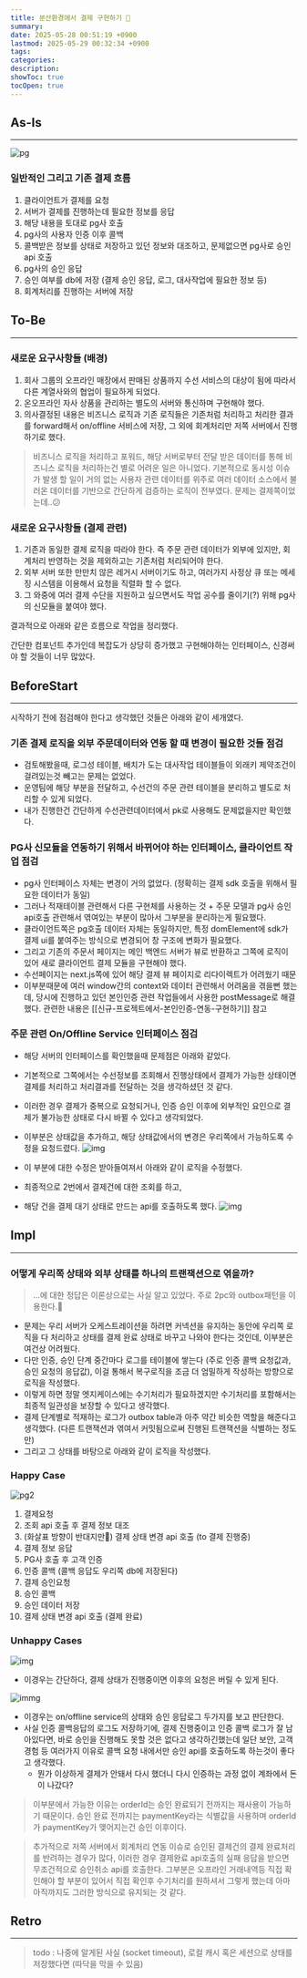 ```yaml
---
title: 분산환경에서 결제 구현하기 💭
summary: 
date: 2025-05-28 00:51:19 +0900
lastmod: 2025-05-29 00:32:34 +0900
tags: 
categories: 
description: 
showToc: true
tocOpen: true
---
```


## As-Is
---
![pg](https://github.com/user-attachments/assets/80460bf6-6f77-4671-bba9-953ef11e42a3)

### 일반적인 그리고 기존 결제 흐름
1. 클라이언트가 결제를 요청
2. 서버가 결제를 진행하는데 필요한 정보를 응답
3. 해당 내용을 토대로 pg사 호출
4. pg사의 사용자 인증 이후 콜백
5. 콜백받은 정보를 상태로 저장하고 있던 정보와 대조하고, 문제없으면 pg사로 승인 api 호출
6. pg사의 승인 응답 
7. 승인 여부를 db에 저장 (결제 승인 응답, 로그, 대사작업에 필요한 정보 등)
8. 회계처리를 진행하는 서버에 저장



## To-Be
---
### 새로운 요구사항들 (배경)
1. 회사 그룹의 오프라인 매장에서 판매된 상품까지 수선 서비스의 대상이 됨에 따라서 다른 계열사와의 협업이 필요하게 되었다. 
2. 온오프라인 자사 상품을 관리하는 별도의 서버와 통신하며 구현해야 했다.
3. 의사결정된 내용은 비즈니스 로직과 기존 로직들은 기존처럼 처리하고 처리한 결과를 forward해서 on/offline 서비스에 저장, 그 외에 회계처리만 저쪽 서버에서 진행하기로 했다.

> 비즈니스 로직을 처리하고 포워드, 해당 서버로부터 전달 받은 데이터를 통해 비즈니스 로직을 처리하는건 별로 어려운 일은 아니었다. 기본적으로 동시성 이슈가 발생 할 일이 거의 없는 사용자 관련 데이터를 위주로 여러 데이터 소스에서 불러온 데이터를 기반으로 간단하게 검증하는 로직이 전부였다. 문제는 결제쪽이었는데..😕 
### 새로운 요구사항들 (결제 관련)
1. 기존과 동일한 결제 로직을 따라야 한다. 즉 주문 관련 데이터가 외부에 있지만, 회계처리 반영하는 것을 제외하고는 기존처럼 처리되어야 한다.
2. 외부 서버 또한 만만치 않은 레거시 서버이기도 하고, 여러가지 사정상 큐 또는 메세징 시스템을 이용해서 요청을 직렬화 할 수 없다.
3. 그 와중에 여러 결제 수단을 지원하고 싶으면서도 작업 공수를 줄이기(?) 위해 pg사의 신모듈을 붙여야 했다.

결과적으로 아래와 같은 흐름으로 작업을 정리했다.

간단한 컴포넌트 추가인데 복잡도가 상당히 증가했고 구현해야하는 인터페이스, 신경써야 할 것들이 너무 많았다.



## BeforeStart
---
시작하기 전에 점검해야 한다고 생각했던 것들은 아래와 같이 세개였다.

### 기존 결제 로직을 외부 주문데이터와 연동 할 때 변경이 필요한 것들 점검
- 검토해봤을때, 로그성 테이블, 배치가 도는 대사작업 테이블들이 외래키 제약조건이 걸려있는것 빼고는 문제는 없었다.
- 운영팀에 해당 부분을 전달하고,  수선건의 주문 관련 테이블을 분리하고 별도로 처리할 수 있게 되었다.
- 내가 진행한건 간단하게 수선관련데이터에서 pk로 사용해도 문제없을지만 확인했다.

### PG사 신모듈을 연동하기 위해서 바뀌어야 하는 인터페이스, 클라이언트 작업 점검
- pg사 인터페이스 자체는 변경이 거의 없었다. (정확히는 결제 sdk 호출을 위해서 필요한 데이터가 동일)
- 그러나 적재테이블 관련해서 다른 구현체를 사용하는 것 + 주문 모델과 pg사 승인 api호출 관련해서 엮여있는 부분이 많아서 그부분을 분리하는게 필요했다.
- 클라이언트쪽은 pg호출 데이터 자체는 동일하지만, 특정 domElement에 sdk가 결제 ui를 붙여주는 방식으로 변경되어 창 구조에 변화가 필요했다.
- 그리고 기존의 주문서 페이지는 메인 백엔드 서버가 뷰로 반환하고 그쪽에 로직이 있어 새로 클라이언트 결제 모듈을 구현해야 했다.
- 수선페이지는 next.js쪽에 있어 해당 결제 뷰 페이지로 리다이렉트가 어려웠기 때문
- 이부분때문에 여러 window간의 context와 데이터 관련해서 어려움을 겪을뻔 했는데, 당시에 진행하고 있던 본인인증 관련 작업들에서 사용한 postMessage로 해결했다. 관련한 내용은 [[신규-프로젝트에서-본인인증-연동-구현하기]] 참고
### 주문 관련 On/Offline Service 인터페이스 점검
- 해당 서버의 인터페이스를 확인했을때 문제점은 아래와 같았다.
- 기본적으로 그쪽에서는 수선정보를 조회해서 진행상태에서 결제가 가능한 상태이면 결제를 처리하고 처리결과를 전달하는 것을 생각하셨던 것 같다.
- 이러한 경우 결제가 중복으로 요청되거나, 인증 승인 이후에 외부적인 요인으로 결제가 불가능한 상태로 다시 바뀔 수 있다고 생각되었다.
- 이부분은 상태값을 추가하고, 해당 상태값에서의 변경은 우리쪽에서 가능하도록 수정을 요청드렸다.
![img](https://github.com/user-attachments/assets/2dcae89a-c4c1-47cc-ae98-c42b2f60f0d8)

- 이 부분에 대한 수정은 받아들여져서 아래와 같이 로직을 수정했다.
- 최종적으로 2번에서 결제건에 대한 조회를 하고,
- 해당 건을 결제 대기 상태로 만드는 api를 호출하도록 했다.
![img](https://github.com/user-attachments/assets/3a7b4681-fd95-4c60-9287-fd6d18c49088)

## Impl
---
### 어떻게 우리쪽 상태와 외부 상태를 하나의 트랜잭션으로 엮을까?
> ...에 대한 정답은 이론상으로는 사실 알고 있었다. 주로 2pc와 outbox패턴을 이용한다.🥲
- 문제는 우리 서버가 오케스트레이션을 하려면 커넥션을 유지하는 동안에 우리쪽 로직을 다 처리하고 상태를 결제 완료 상태로 바꾸고 나와야 한다는 것인데, 이부분은 여건상 어려웠다.
- 다만 인증, 승인 단계 중간마다 로그를 테이블에 쌓는다 (주로 인증 콜백 요청값과, 승인 요청의 응답값), 이걸 통해서 복구로직을 조금 더 엄밀하게 작성하는 방향으로 로직을 작성했다.
- 이렇게 하면 정말 엣지케이스에는 수기처리가 필요하겠지만 수기처리를 포함해서는 최종적 일관성을 보장할 수 있다고 생각했다.
- 결제 단계별로 적재하는 로그가 outbox table과 아주 약간 비슷한 역할을 해준다고 생각했다. (다른 트랜잭션과 엮여서 커밋됨으로써 진행된 트랜잭션을 식별하는 정도만)
- 그리고 그 상태를 바탕으로 아래와 같이 로직을 작성했다.

### Happy Case
![pg2](https://github.com/user-attachments/assets/8484b194-9883-4173-b657-2ae2bad46514)
1. 결제요청
2. 조회 api 호출 후 결제 정보 대조
3. (화살표 방향이 반대지만🤪) 결제 상태 변경 api 호출 (to 결제 진행중)
4. 결제 정보 응답
5. PG사 호출 후 고객 인증
6. 인증 콜백 (콜백 응답도 우리쪽 db에 저장된다)
7. 결제 승인요청
8. 승인 콜백
9. 승인 데이터 저장
10. 결제 상태 변경 api 호출 (결제 완료)

### Unhappy Cases
![img](https://github.com/user-attachments/assets/d3a88845-2a83-4570-9f54-856cf432bd5d)
- 이경우는 간단하다, 결제 상태가 진행중이면 이후의 요청은 버릴 수 있게 된다.

![immg](https://github.com/user-attachments/assets/527f5aeb-d4af-449d-b33e-995d0d15c6a0)
- 이경우는 on/offline service의 상태와 승인 응답로그 두가지를 보고 판단한다. 
- 사실 인증 콜백응답의 로그도 저장하기에, 결제 진행중이고 인증 콜백 로그가 잘 남아있다면, 바로 승인을 진행해도 못할 것은 없다고 생각하긴했는데 일단 보안, 고객경험 등 여러가지 이유로 콜백 요청 내에서만 승인 api를 호출하도록 하는것이 좋다고 생각했다.
	- 뭔가 이상하게 결제가 안돼서 다시 했더니 다시 인증하는 과정 없이 계좌에서 돈이 나갔다?
> 이부분에서 가능한 이유는 orderId는 승인 완료되기 전까지는 재사용이 가능하기 때문이다. 승인 완료 전까지는 paymentKey라는 식별값을 사용하며 orderId가 paymentKey가 맺어지는건 승인 이후이다.

> 추가적으로 저쪽 서버에서 회계처리 연동 이슈로 승인된 결제건의 결제 완료처리를 반려하는 경우가 많다, 이러한 경우 결제완료 api호출의 실패 응답을 받으면 무조건적으로 승인취소 api를 호출한다. 그부분은 오프라인 거래내역등 직접 확인해야 할 부분이 있어서 직접 확인후 수기처리를 원하셔서 그렇게 했는데 아마 아직까지도 그러한 방식으로 유지되는 것 같다.

## Retro
---
> todo : 나중에 알게된 사실 (socket timeout), 로컬 캐시 혹은 세션으로 상태를 저장했다면 (따닥을 막을 수 있음)
